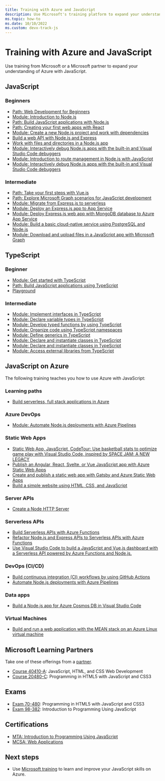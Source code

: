 ```yaml
---
title: Training with Azure and JavaScript 
description: Use Microsoft's training platform to expand your understanding of Azure with JavaScript.
ms.topic: how-to
ms.date: 10/10/2022
ms.custom: devx-track-js
---
```


# Training with Azure and JavaScript 

Use training from Microsoft or a Microsoft partner to expand your understanding of Azure with JavaScript.

## JavaScript

### Beginners

* [Path: Web Development for Beginners](/training/paths/web-development-101/)
* [Module: Introduction to Node.js](/training/modules/intro-to-nodejs/)
* [Path: Build JavaScript applications with Node.js](/training/paths/build-javascript-applications-nodejs/)
* [Path: Creating your first web apps with React](/training/paths/react/)
* [Module: Create a new Node.js project and work with dependencies](/training/modules/create-nodejs-project-dependencies/)
* [Build a web API with Node.js and Express](/training/modules/build-web-api-nodejs-express/) 
* [Work with files and directories in a Node.js app](/training/modules/nodejs-files/)
* [Module: Interactively debug Node.js apps with the built-in and Visual Studio Code debuggers](/training/modules/debug-nodejs/)
* [Module: Introduction to route management in Node.js with JavaScript](/training/modules/node-web-routes/)
* [Module: Interactively debug Node.js apps with the built-in and Visual Studio Code debuggers](/training/modules/debug-nodejs/)

### Intermediate

* [Path: Take your first steps with Vue.js](/training/paths/vue-first-steps/)
* [Path: Explore Microsoft Graph scenarios for JavaScript development](/training/paths/m365-msgraph-scenarios/)
* [Module: Migrate from Express.js to serverless](/training/modules/shift-nodejs-express-apis-serverless/)
* [Module: Deploy an Express.js app to App Service](/learn/modules/javascript-deploy-expressjs-app-service)
* [Module: Deploy Express.js web app with MongoDB database to Azure App Service](/learn/modules/javascript-deploy-expressjs-app-service-with-database)
* [Module: Build a basic cloud-native service using PostgreSQL and Node.js](/training/modules/cloud-native-build-basic-service/)
* [Module: Download and upload files in a JavaScript app with Microsoft Graph](/training/modules/msgraph-manage-files/)

## TypeScript

### Beginner

* [Module: Get started with TypeScript](/training/modules/typescript-get-started/)
* [Path: Build JavaScript applications using TypeScript](/training/paths/build-javascript-applications-typescript/)
* [Playground](https://www.typescriptlang.org/play)

### Intermediate

* [Module: Implement interfaces in TypeScript](/training/modules/typescript-implement-interfaces/)
* [Module: Declare variable types in TypeScript](/training/modules/typescript-declare-variable-types/)
* [Module: Develop typed functions by using TypeScript](/training/modules/typescript-develop-typed-functions/)
* [Module: Organize code using TypeScript namespaces](/training/modules/typescript-namespaces-organize-code/)
* [Module: Define generics in TypeScript](/training/modules/typescript-generics/)
* [Module: Declare and instantiate classes in TypeScript](/training/modules/typescript-declare-instantiate-classes/)
* [Module: Declare and instantiate classes in TypeScript](/training/modules/typescript-declare-instantiate-classes/)
* [Module: Access external libraries from TypeScript](/training/modules/typescript-work-external-libraries/)


## JavaScript on Azure

The following training teaches you how to use Azure with JavaScript:

### Learning paths

* [Build serverless, full stack applications in Azure](/training/paths/build-serverless-full-stack-apps-azure/)

### Azure DevOps

* [Module: Automate Node.js deployments with Azure Pipelines](/training/modules/deploy-nodejs/)

### Static Web Apps

* [Static Web App, JavaScript, CodeTour: Use basketball stats to optimize game play with Visual Studio Code, inspired by SPACE JAM: A NEW LEGACY](/training/paths/optimize-basketball-games-with-machine-learning/)
* [Publish an Angular, React, Svelte, or Vue JavaScript app with Azure Static Web Apps](/training/modules/publish-app-service-static-web-app-api/)
* [Create and publish a static web app with Gatsby and Azure Static Web Apps](/training/modules/create-deploy-static-webapp-gatsby-app-service/)
* [Build a simple website using HTML, CSS, and JavaScript](/training/modules/build-simple-website/)


### Server APIs

* [Create a Node HTTP Server](/training/modules/build-web-api-nodejs-express/)

### Serverless APIs

* [Build Serverless APIs with Azure Functions](/training/modules/build-api-azure-functions/)
* [Refactor Node.js and Express APIs to Serverless APIs with Azure Functions](/training/modules/shift-nodejs-express-apis-serverless/)
* [Use Visual Studio Code to build a JavaScript and Vue.js dashboard with a Serverless API powered by Azure Functions and Node.js.](/training/modules/build-api-azure-functions)

### DevOps (CI/CD)

* [Build continuous integration (CI) workflows by using GitHub Actions](/training/modules/github-actions-ci/)
* [Automate Node.js deployments with Azure Pipelines](/training/modules/deploy-nodejs/)

### Data apps

* [Build a Node.js app for Azure Cosmos DB in Visual Studio Code](/training/modules/build-node-cosmos-app-vscode/)

### Virtual Machines

* [Build and run a web application with the MEAN stack on an Azure Linux virtual machine](/training/modules/build-a-web-app-with-mean-on-a-linux-vm/)


## Microsoft Learning Partners

Take one of these offerings from a [partner](/certifications/partners).

* [Course 40410-A](/certifications/courses/40410): JavaScript, HTML, and CSS Web Development
* [Course 20480-C](/certifications/courses/20480): Programming in HTML5 with JavaScript and CSS3

## Exams

* [Exam 70-480](/certifications/exams/70-480): Programming in HTML5 with JavaScript and CSS3
* [Exam 98-382](/certifications/exams/98-382): Introduction to Programming Using JavaScript

## Certifications

* [MTA: Introduction to Programming Using JavaScript](/certifications/mta-introduction-to-programming-using-javascript)
* [MCSA: Web Applications](/certifications/mcsa-web-applications-certification)

## Next steps

* Use [Microsoft training](/training/) to learn and improve your JavaScript skills on Azure.

